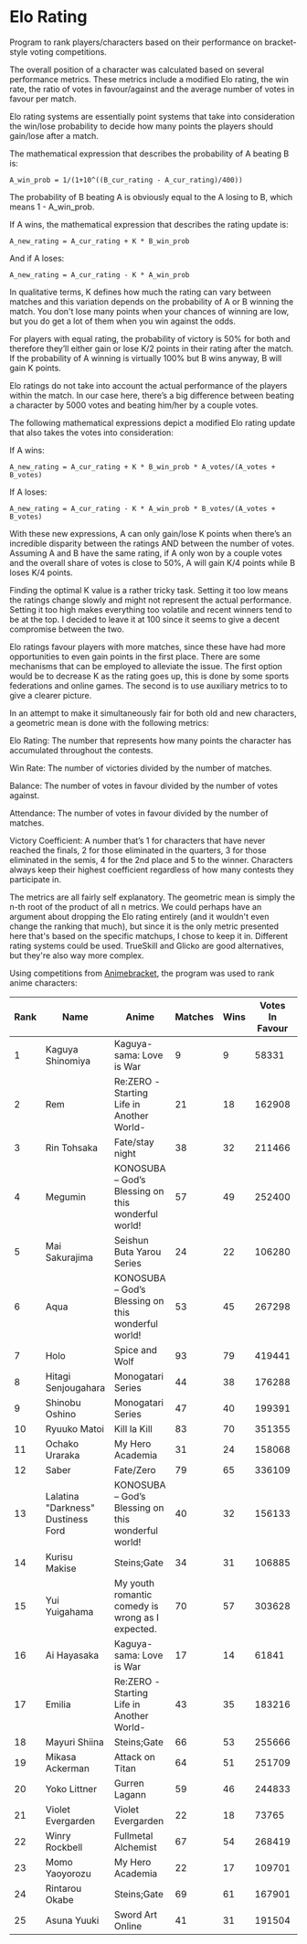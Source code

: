 # Elo Rating
Program to rank players/characters based on their performance on bracket-style voting competitions.

The overall position of a character was calculated based on several performance metrics. These metrics include a modified Elo rating, the win rate, the ratio of votes in favour/against and the average number of votes in favour per match.

Elo rating systems are essentially point systems that take into consideration the win/lose probability to decide how many points the players should gain/lose after a match.

The mathematical expression that describes the probability of A beating B is:

    A_win_prob = 1/(1+10^((B_cur_rating - A_cur_rating)/400))

The probability of B beating A is obviously equal to the A losing to B, which means 1 - A\_win\_prob.

If A wins, the mathematical expression that describes the rating update is:

    A_new_rating = A_cur_rating + K * B_win_prob

And if A loses:

    A_new_rating = A_cur_rating - K * A_win_prob

In qualitative terms, K defines how much the rating can vary between matches and this variation depends on the probability of A or B winning the match. You don't lose many points when your chances of winning are low, but you do get a lot of them when you win against the odds.

For players with equal rating, the probability of victory is 50% for both and therefore they’ll either gain or lose K/2 points in their rating after the match. If the probability of A winning is virtually 100% but B wins anyway, B will gain K points.

Elo ratings do not take into account the actual performance of the players within the match. In our case here, there’s a big difference between beating a character by 5000 votes and beating him/her by a couple votes.

The following mathematical expressions depict a modified Elo rating update that also takes the votes into consideration:

If A wins:

    A_new_rating = A_cur_rating + K * B_win_prob * A_votes/(A_votes + B_votes)

If A loses:

    A_new_rating = A_cur_rating - K * A_win_prob * B_votes/(A_votes + B_votes)

With these new expressions, A can only gain/lose K points when there’s an incredible disparity between the ratings AND between the number of votes. Assuming A and B have the same rating, if A only won by a couple votes and the overall share of votes is close to 50%, A will gain K/4 points while B loses K/4 points.

Finding the optimal K value is a rather tricky task. Setting it too low means the ratings change slowly and might not represent the actual performance. Setting it too high makes everything too volatile and recent winners tend to be at the top. I decided to leave it at 100 since it seems to give a decent compromise between the two.

Elo ratings favour players with more matches, since these have had more opportunities to even gain points in the first place. There are some mechanisms that can be employed to alleviate the issue. The first option would be to decrease K as the rating goes up, this is done by some sports federations and online games. The second is to use auxiliary metrics to to give a clearer picture.

In an attempt to make it simultaneously fair for both old and new characters, a geometric mean is done with the following metrics:

Elo Rating: The number that represents how many points the character has accumulated throughout the contests.

Win Rate: The number of victories divided by the number of matches.

Balance: The number of votes in favour divided by the number of votes against.

Attendance: The number of votes in favour divided by the number of matches.

Victory Coefficient: A number that’s 1 for characters that have never reached the finals, 2 for those eliminated in the quarters, 3 for those eliminated in the semis, 4 for the 2nd place and 5 to the winner. Characters always keep their highest coefficient regardless of how many contests they participate in.

The metrics are all fairly self explanatory. The geometric mean is simply the n-th root of the product of all n metrics. We could perhaps have an argument about dropping the Elo rating entirely (and it wouldn't even change the ranking that much), but since it is the only metric presented here that's based on the specific matchups, I chose to keep it in. Different rating systems could be used. TrueSkill and Glicko are good alternatives, but they're also way more complex.

Using competitions from [Animebracket](https://animebracket.com/), the program was used to rank anime characters:

| Rank | Name                               | Anime                                              | Matches | Wins | Votes In Favour | Votes Against | Win Rate | Attendance | Balance | Elo Rating | Geomean     |
|------|------------------------------------|----------------------------------------------------|---------|------|-----------------|---------------|----------|------------|---------|------------|-------------|
| 1    | Kaguya Shinomiya                   | Kaguya-sama: Love is War                           | 9       | 9    | 58331           | 28657         | 100%     | 6481.22    | 2.04    | 1907.83    | 70.82988858 |
| 2    | Rem                                | Re:ZERO -Starting Life in Another World-           | 21      | 18   | 162908          | 95315         | 86%      | 7757.52    | 1.71    | 1962.76    | 68.72360213 |
| 3    | Rin Tohsaka                        | Fate/stay night                                    | 38      | 32   | 211466          | 120990        | 84%      | 5564.89    | 1.75    | 2038.69    | 63.92433241 |
| 4    | Megumin                            | KONOSUBA – God’s Blessing on this wonderful world! | 57      | 49   | 252400          | 124534        | 86%      | 4428.07    | 2.03    | 2143.21    | 63.76762202 |
| 5    | Mai Sakurajima                     | Seishun Buta Yarou Series                          | 24      | 22   | 106280          | 58125         | 92%      | 4428.33    | 1.83    | 2154.71    | 63.2385937  |
| 6    | Aqua                               | KONOSUBA – God’s Blessing on this wonderful world! | 53      | 45   | 267298          | 172607        | 85%      | 5043.36    | 1.55    | 2107.10    | 61.13918213 |
| 7    | Holo                               | Spice and Wolf                                     | 93      | 79   | 419441          | 256560        | 85%      | 4510.12    | 1.63    | 2134.18    | 60.46600898 |
| 8    | Hitagi Senjougahara                | Monogatari Series                                  | 44      | 38   | 176288          | 99609         | 86%      | 4006.55    | 1.77    | 2108.88    | 59.94727753 |
| 9    | Shinobu Oshino                     | Monogatari Series                                  | 47      | 40   | 199391          | 120763        | 85%      | 4242.36    | 1.65    | 2105.71    | 59.52306075 |
| 10   | Ryuuko Matoi                       | Kill la Kill                                       | 83      | 70   | 351355          | 206590        | 84%      | 4233.19    | 1.70    | 2066.89    | 59.51969321 |
| 11   | Ochako Uraraka                     | My Hero Academia                                   | 31      | 24   | 158068          | 94100         | 77%      | 5098.97    | 1.68    | 1834.94    | 59.06119883 |
| 12   | Saber                              | Fate/Zero                                          | 79      | 65   | 336109          | 201595        | 82%      | 4254.54    | 1.67    | 2037.97    | 58.72654334 |
| 13   | Lalatina "Darkness" Dustiness Ford | KONOSUBA – God’s Blessing on this wonderful world! | 40      | 32   | 156133          | 84194         | 80%      | 3903.33    | 1.85    | 1930.83    | 57.82567266 |
| 14   | Kurisu Makise                      | Steins;Gate                                        | 34      | 31   | 106885          | 58888         | 91%      | 3143.68    | 1.82    | 2144.78    | 57.79606404 |
| 15   | Yui Yuigahama                      | My youth romantic comedy is wrong as I expected.   | 70      | 57   | 303628          | 192983        | 81%      | 4337.54    | 1.57    | 2004.35    | 57.77024961 |
| 16   | Ai Hayasaka                        | Kaguya-sama: Love is War                           | 17      | 14   | 61841           | 32287         | 82%      | 3637.71    | 1.92    | 1880.16    | 57.31091707 |
| 17   | Emilia                             | Re:ZERO -Starting Life in Another World-           | 43      | 35   | 183216          | 124735        | 81%      | 4260.84    | 1.47    | 2026.21    | 56.68115839 |
| 18   | Mayuri Shiina                      | Steins;Gate                                        | 66      | 53   | 255666          | 160799        | 80%      | 3873.73    | 1.59    | 1981.18    | 55.94918793 |
| 19   | Mikasa Ackerman                    | Attack on Titan                                    | 64      | 51   | 251709          | 159991        | 80%      | 3932.95    | 1.57    | 1961.35    | 55.76566159 |
| 20   | Yoko Littner                       | Gurren Lagann                                      | 59      | 46   | 244833          | 153267        | 78%      | 4149.71    | 1.60    | 1870.61    | 55.76119496 |
| 21   | Violet Evergarden                  | Violet Evergarden                                  | 22      | 18   | 73765           | 41543         | 82%      | 3352.95    | 1.78    | 1948.92    | 55.50807233 |
| 22   | Winry Rockbell                     | Fullmetal Alchemist                                | 67      | 54   | 268419          | 180472        | 81%      | 4006.25    | 1.49    | 1965.43    | 55.42807312 |
| 23   | Momo Yaoyorozu                     | My Hero Academia                                   | 22      | 17   | 109701          | 79984         | 77%      | 4986.41    | 1.37    | 1762.05    | 55.2408115  |
| 24   | Rintarou Okabe                     | Steins;Gate                                        | 69      | 61   | 167901          | 89697         | 88%      | 2433.35    | 1.87    | 2306.61    | 55.20564644 |
| 25   | Asuna Yuuki                        | Sword Art Online                                   | 41      | 31   | 191504          | 141817        | 76%      | 4670.83    | 1.35    | 1944.61    | 55.18401862 |
